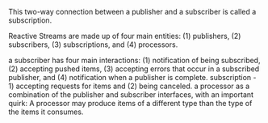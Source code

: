 This two-way connection between a publisher and a subscriber is called a subscription. 

Reactive Streams are made up of four main entities: (1) publishers, (2) subscribers, (3) subscriptions, and (4) processors. 

 a subscriber has four main interactions: (1) notification of being subscribed, (2) accepting pushed items, (3) accepting errors that occur in a subscribed publisher, and (4) notification when a publisher is complete. 
 subscription - 1) accepting requests for items and (2) being canceled. 
  a processor as a combination of the publisher and subscriber interfaces, with an important quirk: A processor may produce items of a different type than the type of the items it consumes.